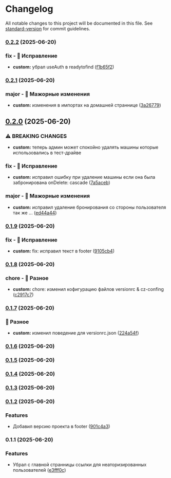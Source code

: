 # Changelog

All notable changes to this project will be documented in this file. See [standard-version](https://github.com/conventional-changelog/standard-version) for commit guidelines.

### [0.2.2](https://github.com/m1rxcle/Mira-Rent/compare/v0.2.1...v0.2.2) (2025-06-20)


### fix - 🐛 Исправление

* **custom:** убрал useAuth в readytofind ([f1b65f2](https://github.com/m1rxcle/Mira-Rent/commit/f1b65f27a29cc2911ad3c935c4e0d7112995e14a))

### [0.2.1](https://github.com/m1rxcle/Mira-Rent/compare/v0.2.0...v0.2.1) (2025-06-20)


### major - 🧨 Мажорные изменения

* **custom:** изменения в импортах на домашней страннице ([3a26779](https://github.com/m1rxcle/Mira-Rent/commit/3a26779baa88433ba716419b73654d0d5894ef96))

## [0.2.0](https://github.com/m1rxcle/Mira-Rent/compare/v0.1.9...v0.2.0) (2025-06-20)


### ⚠ BREAKING CHANGES

* **custom:** теперь админ может спокойно удалять машины которые использовались в тест-драйве

### fix - 🐛 Исправление

* **custom:** исправил ошибку при удаление машины если она была забронирована onDelete: cascade ([7a5aceb](https://github.com/m1rxcle/Mira-Rent/commit/7a5acebddf94e79767335e204e7d946a43945306))


### major - 🧨 Мажорные изменения

* **custom:** исправил удаление бронирования со стороны пользователя так же ... ([ed44a44](https://github.com/m1rxcle/Mira-Rent/commit/ed44a448b5a6c3875bda056a381ad91d237bef24))

### [0.1.9](https://github.com/m1rxcle/Mira-Rent/compare/v0.1.8...v0.1.9) (2025-06-20)


### fix - 🐛 Исправление

* **custom:** fix: исправил текст в footer ([9105cb4](https://github.com/m1rxcle/Mira-Rent/commit/9105cb47bf7e409b7af4c104c74ec00953731746))

### [0.1.8](https://github.com/m1rxcle/Mira-Rent/compare/v0.1.7...v0.1.8) (2025-06-20)


### chore - 🔧 Разное

* **custom:** chore: изменил кофигурацию файлов versionrc \& cz-confing ([c2917c7](https://github.com/m1rxcle/Mira-Rent/commit/c2917c7c51828031c07d935eb27013ce5ecd14b0))

### [0.1.7](https://github.com/m1rxcle/Mira-Rent/compare/v0.1.6...v0.1.7) (2025-06-20)


### 🔧 Разное

* **custom:** изменил поведение для versionrc.json ([224a54f](https://github.com/m1rxcle/Mira-Rent/commit/224a54f1ce3d2c5c9b54c8a277ea92769a3b0e30))

### [0.1.6](https://github.com/m1rxcle/Mira-Rent/compare/v0.1.5...v0.1.6) (2025-06-20)

### [0.1.5](https://github.com/m1rxcle/Mira-Rent/compare/v0.1.4...v0.1.5) (2025-06-20)

### [0.1.4](https://github.com/m1rxcle/Mira-Rent/compare/v0.1.3...v0.1.4) (2025-06-20)

### [0.1.3](https://github.com/m1rxcle/Mira-Rent/compare/v0.1.2...v0.1.3) (2025-06-20)

### [0.1.2](https://github.com/m1rxcle/Mira-Rent/compare/v0.1.1...v0.1.2) (2025-06-20)


### Features

* Добавил версию проекта в footer ([901c4a3](https://github.com/m1rxcle/Mira-Rent/commit/901c4a3c0acb5bca90043a1d1d6a7f72162a32ee))

### 0.1.1 (2025-06-20)


### Features

* Убрал с главной странницы ссылки для неаторизированных пользователей ([e3fff0c](https://github.com/m1rxcle/Mira-Rent/commit/e3fff0cd8d416815614ad647d14969342661b38f))
